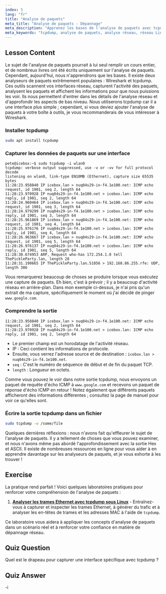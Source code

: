 ```yaml
---
index: 5
lang: "fr"
title: "Analyse de paquets"
meta_title: "Analyse de paquets - Dépannage"
meta_description: "Apprenez les bases de l'analyse de paquets avec tcpdump. Comprenez le trafic réseau, capturez des données et interprétez la sortie avec ce guide Linux pour débutants."
meta_keywords: "tcpdump, analyse de paquets, analyse réseau, réseau Linux, tutoriel débutant, Wireshark, commandes Linux, trafic réseau"
---
```


## Lesson Content

Le sujet de l'analyse de paquets pourrait à lui seul remplir un cours entier, et de nombreux livres ont été écrits uniquement sur l'analyse de paquets. Cependant, aujourd'hui, nous n'apprendrons que les bases. Il existe deux analyseurs de paquets extrêmement populaires : Wireshark et tcpdump. Ces outils scannent vos interfaces réseau, capturent l'activité des paquets, analysent les paquets et affichent les informations pour que nous puissions les voir. Ils nous permettent d'entrer dans les détails de l'analyse réseau et d'approfondir les aspects de bas niveau. Nous utiliserons tcpdump car il a une interface plus simple ; cependant, si vous deviez ajouter l'analyse de paquets à votre boîte à outils, je vous recommanderais de vous intéresser à Wireshark.

### Installer tcpdump

```bash
sudo apt install tcpdump
```

### Capturer les données de paquets sur une interface

```plaintext
pete@icebox:~$ sudo tcpdump -i wlan0
tcpdump: verbose output suppressed, use -v or -vv for full protocol decode
listening on wlan0, link-type EN10MB (Ethernet), capture size 65535 bytes
11:28:23.958840 IP icebox.lan > nuq04s29-in-f4.1e100.net: ICMP echo request, id 1901, seq 2, length 64
11:28:23.970928 IP nuq04s29-in-f4.1e100.net > icebox.lan: ICMP echo reply, id 1901, seq 2, length 64
11:28:24.960464 IP icebox.lan > nuq04s29-in-f4.1e100.net: ICMP echo request, id 1901, seq 3, length 64
11:28:24.979299 IP nuq04s29-in-f4.1e100.net > icebox.lan: ICMP echo reply, id 1901, seq 3, length 64
11:28:25.961869 IP icebox.lan > nuq04s29-in-f4.1e100.net: ICMP echo request, id 1901, seq 4, length 64
11:28:25.976176 IP nuq04s29-in-f4.1e100.net > icebox.lan: ICMP echo reply, id 1901, seq 4, length 64
11:28:26.963667 IP icebox.lan > nuq04s29-in-f4.1e100.net: ICMP echo request, id 1901, seq 5, length 64
11:28:26.976137 IP nuq04s29-in-f4.1e100.net > icebox.lan: ICMP echo reply, id 1901, seq 5, length 64
11:28:30.674953 ARP, Request who-has 172.254.1.0 tell ThePickleParty.lan, length 28
11:28:31.190665 IP ThePickleParty.lan.51056 > 192.168.86.255.rfe: UDP, length 306
```

Vous remarquerez beaucoup de choses se produire lorsque vous exécutez une capture de paquets. Eh bien, c'est à prévoir ; il y a beaucoup d'activité réseau en arrière-plan. Dans mon exemple ci-dessus, je n'ai pris qu'un extrait de ma capture, spécifiquement le moment où j'ai décidé de pinger `www.google.com`.

### Comprendre la sortie

```plaintext
11:28:23.958840 IP icebox.lan > nuq04s29-in-f4.1e100.net: ICMP echo request, id 1901, seq 2, length 64
11:28:23.970928 IP nuq04s29-in-f4.1e100.net > icebox.lan: ICMP echo reply, id 1901, seq 2, length 64
```

- Le premier champ est un horodatage de l'activité réseau.
- IP : Ceci contient les informations de protocole.
- Ensuite, vous verrez l'adresse source et de destination : `icebox.lan > nuq04s29-in-f4.1e100.net`.
- `seq` : C'est le numéro de séquence de début et de fin du paquet TCP.
- `length` : Longueur en octets.

Comme vous pouvez le voir dans notre sortie tcpdump, nous envoyons un paquet de requête d'écho ICMP à `www.google.com` et recevons un paquet de réponse d'écho ICMP en retour ! Notez également que différents paquets afficheront des informations différentes ; consultez la page de manuel pour voir ce qu'elles sont.

### Écrire la sortie tcpdump dans un fichier

```bash
sudo tcpdump -w /some/file
```

Quelques dernières réflexions : nous n'avons fait qu'effleurer le sujet de l'analyse de paquets. Il y a tellement de choses que vous pouvez examiner, et nous n'avons même pas abordé l'approfondissement avec la sortie Hex et ASCII. Il existe de nombreuses ressources en ligne pour vous aider à en apprendre davantage sur les analyseurs de paquets, et je vous exhorte à les trouver !

## Exercise

La pratique rend parfait ! Voici quelques laboratoires pratiques pour renforcer votre compréhension de l'analyse de paquets :

1. **[Analyser les trames Ethernet avec tcpdump sous Linux](https://labex.io/fr/labs/comptia-analyze-ethernet-frames-with-tcpdump-in-linux-592765)** - Entraînez-vous à capturer et inspecter les trames Ethernet, à générer du trafic et à analyser les en-têtes de trames et les adresses MAC à l'aide de `tcpdump`.

Ce laboratoire vous aidera à appliquer les concepts d'analyse de paquets dans un scénario réel et à renforcer votre confiance en matière de dépannage réseau.

## Quiz Question

Quel est le drapeau pour capturer une interface spécifique avec tcpdump ?

## Quiz Answer

-i
